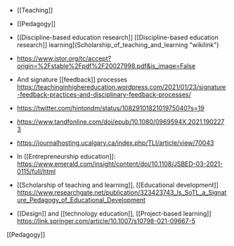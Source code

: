   - [[Teaching]]
  - [[Pedagogy]]
  -  [[Discipline-based education research]] [[Discipline-based education research]]
    learning](Scholarship_of_teaching_and_learning "wikilink")

  - https://www.jstor.org/tc/accept?origin=%2Fstable%2Fpdf%2F20027998.pdf&is_image=False

  - And signature [[feedback]] processes
    https://teachinginhighereducation.wordpress.com/2021/01/23/signature-feedback-practices-and-disciplinary-feedback-processes/
  - https://twitter.com/hintondm/status/1082910182101975040?s=19

  - https://www.tandfonline.com/doi/epub/10.1080/0969594X.2021.1902273

  - https://journalhosting.ucalgary.ca/index.php/TLI/article/view/70043

  - In  [[Entrepreneurship education]]:
    https://www.emerald.com/insight/content/doi/10.1108/JSBED-03-2021-0115/full/html

  -  [[Scholarship of teaching and learning]],
    [[Educational development]]
    https://www.researchgate.net/publication/323423743_Is_SoTL_a_Signature_Pedagogy_of_Educational_Development

  - [[Design]] and  [[technology education]],  [[Project-based learning]]
    https://link.springer.com/article/10.1007/s10798-021-09667-5

[[Pedagogy]]